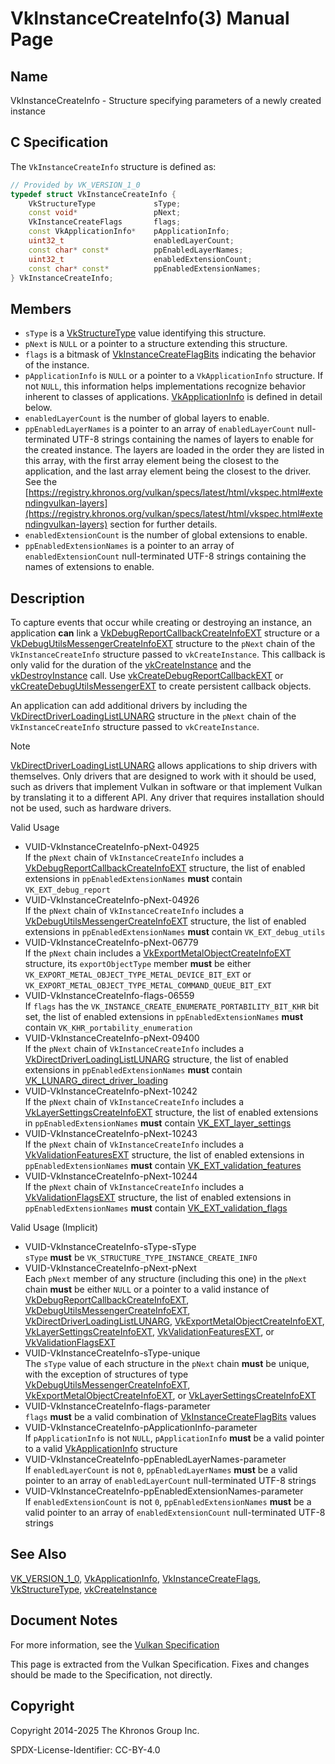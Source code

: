 # VkInstanceCreateInfo(3) Manual Page

## Name

VkInstanceCreateInfo - Structure specifying parameters of a newly created instance



## [](#_c_specification)C Specification

The `VkInstanceCreateInfo` structure is defined as:

```c++
// Provided by VK_VERSION_1_0
typedef struct VkInstanceCreateInfo {
    VkStructureType             sType;
    const void*                 pNext;
    VkInstanceCreateFlags       flags;
    const VkApplicationInfo*    pApplicationInfo;
    uint32_t                    enabledLayerCount;
    const char* const*          ppEnabledLayerNames;
    uint32_t                    enabledExtensionCount;
    const char* const*          ppEnabledExtensionNames;
} VkInstanceCreateInfo;
```

## [](#_members)Members

- `sType` is a [VkStructureType](https://registry.khronos.org/vulkan/specs/latest/man/html/VkStructureType.html) value identifying this structure.
- `pNext` is `NULL` or a pointer to a structure extending this structure.
- `flags` is a bitmask of [VkInstanceCreateFlagBits](https://registry.khronos.org/vulkan/specs/latest/man/html/VkInstanceCreateFlagBits.html) indicating the behavior of the instance.
- `pApplicationInfo` is `NULL` or a pointer to a `VkApplicationInfo` structure. If not `NULL`, this information helps implementations recognize behavior inherent to classes of applications. [VkApplicationInfo](https://registry.khronos.org/vulkan/specs/latest/man/html/VkApplicationInfo.html) is defined in detail below.
- `enabledLayerCount` is the number of global layers to enable.
- `ppEnabledLayerNames` is a pointer to an array of `enabledLayerCount` null-terminated UTF-8 strings containing the names of layers to enable for the created instance. The layers are loaded in the order they are listed in this array, with the first array element being the closest to the application, and the last array element being the closest to the driver. See the [https://registry.khronos.org/vulkan/specs/latest/html/vkspec.html#extendingvulkan-layers](https://registry.khronos.org/vulkan/specs/latest/html/vkspec.html#extendingvulkan-layers) section for further details.
- `enabledExtensionCount` is the number of global extensions to enable.
- `ppEnabledExtensionNames` is a pointer to an array of `enabledExtensionCount` null-terminated UTF-8 strings containing the names of extensions to enable.

## [](#_description)Description

To capture events that occur while creating or destroying an instance, an application **can** link a [VkDebugReportCallbackCreateInfoEXT](https://registry.khronos.org/vulkan/specs/latest/man/html/VkDebugReportCallbackCreateInfoEXT.html) structure or a [VkDebugUtilsMessengerCreateInfoEXT](https://registry.khronos.org/vulkan/specs/latest/man/html/VkDebugUtilsMessengerCreateInfoEXT.html) structure to the `pNext` chain of the `VkInstanceCreateInfo` structure passed to `vkCreateInstance`. This callback is only valid for the duration of the [vkCreateInstance](https://registry.khronos.org/vulkan/specs/latest/man/html/vkCreateInstance.html) and the [vkDestroyInstance](https://registry.khronos.org/vulkan/specs/latest/man/html/vkDestroyInstance.html) call. Use [vkCreateDebugReportCallbackEXT](https://registry.khronos.org/vulkan/specs/latest/man/html/vkCreateDebugReportCallbackEXT.html) or [vkCreateDebugUtilsMessengerEXT](https://registry.khronos.org/vulkan/specs/latest/man/html/vkCreateDebugUtilsMessengerEXT.html) to create persistent callback objects.

An application can add additional drivers by including the [VkDirectDriverLoadingListLUNARG](https://registry.khronos.org/vulkan/specs/latest/man/html/VkDirectDriverLoadingListLUNARG.html) structure in the `pNext` chain of the `VkInstanceCreateInfo` structure passed to `vkCreateInstance`.

Note

[VkDirectDriverLoadingListLUNARG](https://registry.khronos.org/vulkan/specs/latest/man/html/VkDirectDriverLoadingListLUNARG.html) allows applications to ship drivers with themselves. Only drivers that are designed to work with it should be used, such as drivers that implement Vulkan in software or that implement Vulkan by translating it to a different API. Any driver that requires installation should not be used, such as hardware drivers.

Valid Usage

- [](#VUID-VkInstanceCreateInfo-pNext-04925)VUID-VkInstanceCreateInfo-pNext-04925  
  If the `pNext` chain of `VkInstanceCreateInfo` includes a [VkDebugReportCallbackCreateInfoEXT](https://registry.khronos.org/vulkan/specs/latest/man/html/VkDebugReportCallbackCreateInfoEXT.html) structure, the list of enabled extensions in `ppEnabledExtensionNames` **must** contain `VK_EXT_debug_report`
- [](#VUID-VkInstanceCreateInfo-pNext-04926)VUID-VkInstanceCreateInfo-pNext-04926  
  If the `pNext` chain of `VkInstanceCreateInfo` includes a [VkDebugUtilsMessengerCreateInfoEXT](https://registry.khronos.org/vulkan/specs/latest/man/html/VkDebugUtilsMessengerCreateInfoEXT.html) structure, the list of enabled extensions in `ppEnabledExtensionNames` **must** contain `VK_EXT_debug_utils`
- [](#VUID-VkInstanceCreateInfo-pNext-06779)VUID-VkInstanceCreateInfo-pNext-06779  
  If the `pNext` chain includes a [VkExportMetalObjectCreateInfoEXT](https://registry.khronos.org/vulkan/specs/latest/man/html/VkExportMetalObjectCreateInfoEXT.html) structure, its `exportObjectType` member **must** be either `VK_EXPORT_METAL_OBJECT_TYPE_METAL_DEVICE_BIT_EXT` or `VK_EXPORT_METAL_OBJECT_TYPE_METAL_COMMAND_QUEUE_BIT_EXT`
- [](#VUID-VkInstanceCreateInfo-flags-06559)VUID-VkInstanceCreateInfo-flags-06559  
  If `flags` has the `VK_INSTANCE_CREATE_ENUMERATE_PORTABILITY_BIT_KHR` bit set, the list of enabled extensions in `ppEnabledExtensionNames` **must** contain `VK_KHR_portability_enumeration`
- [](#VUID-VkInstanceCreateInfo-pNext-09400)VUID-VkInstanceCreateInfo-pNext-09400  
  If the `pNext` chain of `VkInstanceCreateInfo` includes a [VkDirectDriverLoadingListLUNARG](https://registry.khronos.org/vulkan/specs/latest/man/html/VkDirectDriverLoadingListLUNARG.html) structure, the list of enabled extensions in `ppEnabledExtensionNames` **must** contain [VK\_LUNARG\_direct\_driver\_loading](https://registry.khronos.org/vulkan/specs/latest/man/html/VK_LUNARG_direct_driver_loading.html)
- [](#VUID-VkInstanceCreateInfo-pNext-10242)VUID-VkInstanceCreateInfo-pNext-10242  
  If the `pNext` chain of `VkInstanceCreateInfo` includes a [VkLayerSettingsCreateInfoEXT](https://registry.khronos.org/vulkan/specs/latest/man/html/VkLayerSettingsCreateInfoEXT.html) structure, the list of enabled extensions in `ppEnabledExtensionNames` **must** contain [VK\_EXT\_layer\_settings](https://registry.khronos.org/vulkan/specs/latest/man/html/VK_EXT_layer_settings.html)
- [](#VUID-VkInstanceCreateInfo-pNext-10243)VUID-VkInstanceCreateInfo-pNext-10243  
  If the `pNext` chain of `VkInstanceCreateInfo` includes a [VkValidationFeaturesEXT](https://registry.khronos.org/vulkan/specs/latest/man/html/VkValidationFeaturesEXT.html) structure, the list of enabled extensions in `ppEnabledExtensionNames` **must** contain [VK\_EXT\_validation\_features](https://registry.khronos.org/vulkan/specs/latest/man/html/VK_EXT_validation_features.html)
- [](#VUID-VkInstanceCreateInfo-pNext-10244)VUID-VkInstanceCreateInfo-pNext-10244  
  If the `pNext` chain of `VkInstanceCreateInfo` includes a [VkValidationFlagsEXT](https://registry.khronos.org/vulkan/specs/latest/man/html/VkValidationFlagsEXT.html) structure, the list of enabled extensions in `ppEnabledExtensionNames` **must** contain [VK\_EXT\_validation\_flags](https://registry.khronos.org/vulkan/specs/latest/man/html/VK_EXT_validation_flags.html)

Valid Usage (Implicit)

- [](#VUID-VkInstanceCreateInfo-sType-sType)VUID-VkInstanceCreateInfo-sType-sType  
  `sType` **must** be `VK_STRUCTURE_TYPE_INSTANCE_CREATE_INFO`
- [](#VUID-VkInstanceCreateInfo-pNext-pNext)VUID-VkInstanceCreateInfo-pNext-pNext  
  Each `pNext` member of any structure (including this one) in the `pNext` chain **must** be either `NULL` or a pointer to a valid instance of [VkDebugReportCallbackCreateInfoEXT](https://registry.khronos.org/vulkan/specs/latest/man/html/VkDebugReportCallbackCreateInfoEXT.html), [VkDebugUtilsMessengerCreateInfoEXT](https://registry.khronos.org/vulkan/specs/latest/man/html/VkDebugUtilsMessengerCreateInfoEXT.html), [VkDirectDriverLoadingListLUNARG](https://registry.khronos.org/vulkan/specs/latest/man/html/VkDirectDriverLoadingListLUNARG.html), [VkExportMetalObjectCreateInfoEXT](https://registry.khronos.org/vulkan/specs/latest/man/html/VkExportMetalObjectCreateInfoEXT.html), [VkLayerSettingsCreateInfoEXT](https://registry.khronos.org/vulkan/specs/latest/man/html/VkLayerSettingsCreateInfoEXT.html), [VkValidationFeaturesEXT](https://registry.khronos.org/vulkan/specs/latest/man/html/VkValidationFeaturesEXT.html), or [VkValidationFlagsEXT](https://registry.khronos.org/vulkan/specs/latest/man/html/VkValidationFlagsEXT.html)
- [](#VUID-VkInstanceCreateInfo-sType-unique)VUID-VkInstanceCreateInfo-sType-unique  
  The `sType` value of each structure in the `pNext` chain **must** be unique, with the exception of structures of type [VkDebugUtilsMessengerCreateInfoEXT](https://registry.khronos.org/vulkan/specs/latest/man/html/VkDebugUtilsMessengerCreateInfoEXT.html), [VkExportMetalObjectCreateInfoEXT](https://registry.khronos.org/vulkan/specs/latest/man/html/VkExportMetalObjectCreateInfoEXT.html), or [VkLayerSettingsCreateInfoEXT](https://registry.khronos.org/vulkan/specs/latest/man/html/VkLayerSettingsCreateInfoEXT.html)
- [](#VUID-VkInstanceCreateInfo-flags-parameter)VUID-VkInstanceCreateInfo-flags-parameter  
  `flags` **must** be a valid combination of [VkInstanceCreateFlagBits](https://registry.khronos.org/vulkan/specs/latest/man/html/VkInstanceCreateFlagBits.html) values
- [](#VUID-VkInstanceCreateInfo-pApplicationInfo-parameter)VUID-VkInstanceCreateInfo-pApplicationInfo-parameter  
  If `pApplicationInfo` is not `NULL`, `pApplicationInfo` **must** be a valid pointer to a valid [VkApplicationInfo](https://registry.khronos.org/vulkan/specs/latest/man/html/VkApplicationInfo.html) structure
- [](#VUID-VkInstanceCreateInfo-ppEnabledLayerNames-parameter)VUID-VkInstanceCreateInfo-ppEnabledLayerNames-parameter  
  If `enabledLayerCount` is not `0`, `ppEnabledLayerNames` **must** be a valid pointer to an array of `enabledLayerCount` null-terminated UTF-8 strings
- [](#VUID-VkInstanceCreateInfo-ppEnabledExtensionNames-parameter)VUID-VkInstanceCreateInfo-ppEnabledExtensionNames-parameter  
  If `enabledExtensionCount` is not `0`, `ppEnabledExtensionNames` **must** be a valid pointer to an array of `enabledExtensionCount` null-terminated UTF-8 strings

## [](#_see_also)See Also

[VK\_VERSION\_1\_0](https://registry.khronos.org/vulkan/specs/latest/man/html/VK_VERSION_1_0.html), [VkApplicationInfo](https://registry.khronos.org/vulkan/specs/latest/man/html/VkApplicationInfo.html), [VkInstanceCreateFlags](https://registry.khronos.org/vulkan/specs/latest/man/html/VkInstanceCreateFlags.html), [VkStructureType](https://registry.khronos.org/vulkan/specs/latest/man/html/VkStructureType.html), [vkCreateInstance](https://registry.khronos.org/vulkan/specs/latest/man/html/vkCreateInstance.html)

## [](#_document_notes)Document Notes

For more information, see the [Vulkan Specification](https://registry.khronos.org/vulkan/specs/latest/html/vkspec.html#VkInstanceCreateInfo)

This page is extracted from the Vulkan Specification. Fixes and changes should be made to the Specification, not directly.

## [](#_copyright)Copyright

Copyright 2014-2025 The Khronos Group Inc.

SPDX-License-Identifier: CC-BY-4.0